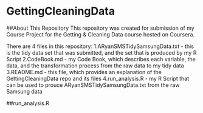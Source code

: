 GettingCleaningData
===================

##About This Repository
This repository was created for submission of my Course Project for the Getting &amp; Cleaning Data course hosted on Coursera.

There are 4 files in this repository:
1.ARyanSMSTidySamsungData.txt - this is the tidy data set that was submitted, and the set that is produced by my R Script
2.CodeBook.md - my Code Book, which describes each variable, the data, and the transformation process from the raw data to my tidy data
3.README.md - this file, which provides an explanation of the GettingCleaningData repo and its files
4.run_analysis.R - my R Script that can be used to prouce ARyanSMSTidySamsungData.txt from the raw Samsung data

##run_analysis.R
